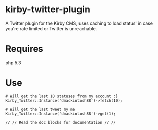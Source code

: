 kirby-twitter-plugin
====================

A Twitter plugin for the Kirby CMS, uses caching to load status' in case you're rate limited or Twitter is unreachable.

Requires
========
php 5.3

Use
===

    # Will get the last 10 statuses from my account :}
    Kirby_Twitter::Instance('dmackintosh88')->fetch(10);
    
    # Will get the last tweet my me
    Kirby_Twitter::Instance('dmackintosh88')->get(1);
    
    // // Read the doc blocks for documentation // //